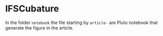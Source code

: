 # IFSCubature

In the folder `notebook` the file starting by `article-` are Pluto notebook that generate the figure in the article.
